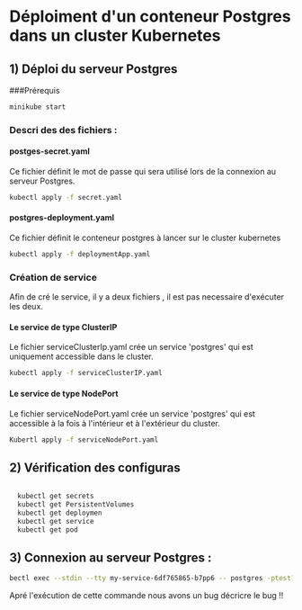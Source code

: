 #  Déploiment  d'un conteneur  Postgres dans un cluster Kubernetes

## 1) Déploi du serveur Postgres 
###Prérequis
```bash
minikube start
```

### Descri des  des fichiers  :

#### postges-secret.yaml 
Ce fichier définit le mot de passe qui sera utilisé lors de la connexion au serveur  Postgres.
```bash 
kubectl apply -f secret.yaml
```

####  postgres-deployment.yaml
Ce fichier définit  le conteneur postgres à lancer sur  le cluster kubernetes
```bash
kubectl apply -f deploymentApp.yaml
```
### Création de service 
Afin de cré le service, il  y a deux fichiers , il est pas necessaire d'exécuter les deux.

#### Le service de type ClusterIP 
Le fichier serviceClusterIp.yaml crée un service 'postgres' qui est uniquement accessible dans le cluster.
```bash 
kubectl apply -f serviceClusterIP.yaml
```
#### Le service de type NodePort 
Le fichier serviceNodePort.yaml crée un service 'postgres' qui est accessible à la fois à l'intérieur et à l'extérieur du cluster. 
```bash 
Kubertl apply -f serviceNodePort.yaml
```

## 2) Vérification des  configuras
```bash

  kubectl get secrets
  kubectl get PersistentVolumes
  kubectl get deploymen
  kubectl get service
  kubectl get pod
  ```
## 3) Connexion au serveur Postgres :
```bash
bectl exec --stdin --tty my-service-6df765865-b7pp6 -- postgres -ptest1234
```
Apré l'exécution de cette commande nous avons un bug 
décricre le bug !!
